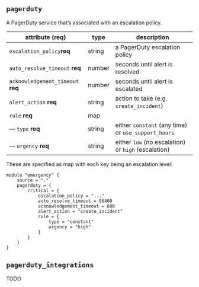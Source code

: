## `pagerduty`

A PagerDuty service that’s associated with an escalation policy.

| attribute (req)                   | type   | description                                         |
|-----------------------------------|--------|-----------------------------------------------------|
| `escalation_policy`**req**        | string | a PagerDuty escalation policy                       |
| `auto_resolve_timeout` **req**    | number | seconds until alert is resolved                     |
| `acknowledgement_timeout` **req** | number | seconds until alert is escalated                    |
| `alert_action` **req**            | string | action to take (e.g. `create_incident`)             |
| `rule` **req**                    | map    |                                                     |
| — `type` **req**                  | string | either `constant` (any time) or `use_support_hours` |
| — `urgency` **req**               | string | either `low` (no escalation) or `high` (escalation) |

These are specified as map with each key being an escalation level:

```hcl-terraform
module "emergency" {
    source = "." 
	pagerduty = {
		critical = {
			escalation_policy = "..."
			auto_resolve_timeout = 86400
			acknowledgement_timeout = 600
			alert_action = "create_incident"
			rule = {
				type = "constant"
				urgency = "high"
			}
		}
	}
}
```

## `pagerduty_integrations`

TODO
